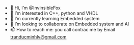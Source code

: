 - 👋 Hi, I’m @InvinsibleFox
- 👀 I’m interested in C++, python and VHDL
- 🌱 I’m currently learning Embedded system
- 💞️ I’m looking to collaborate on Embedded system and AI
- 📫 How to reach me: you call contrac me by Email tranducminhlv@gmail.com

<!---
InvinsibleFox/InvinsibleFox is a ✨ special ✨ repository because its `README.md` (this file) appears on your GitHub profile.
You can click the Preview link to take a look at your changes.
--->
